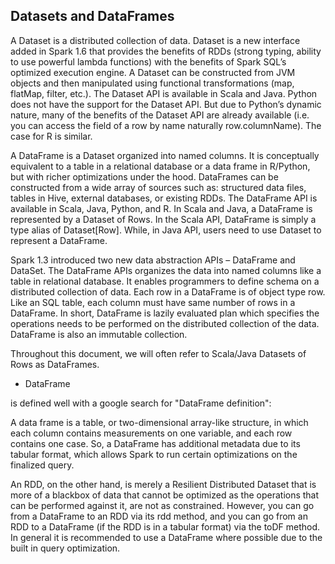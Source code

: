 ## Datasets and DataFrames

A Dataset is a distributed collection of data. Dataset is a new interface added in Spark 1.6 that provides the benefits of RDDs (strong typing, ability to use 
powerful lambda functions) with the benefits of Spark SQL’s optimized execution engine. A Dataset can be constructed from JVM objects and then manipulated using 
functional transformations (map, flatMap, filter, etc.). The Dataset API is available in Scala and Java. Python does not have the support for the Dataset API. But 
due to Python’s dynamic nature, many of the benefits of the Dataset API are already available (i.e. you can access the field of a row by name naturally 
row.columnName). The case for R is similar.

A DataFrame is a Dataset organized into named columns. It is conceptually equivalent to a table in a relational database or a data frame in R/Python, but with 
richer optimizations under the hood. DataFrames can be constructed from a wide array of sources such as: structured data files, tables in Hive, external databases, 
or existing RDDs. The DataFrame API is available in Scala, Java, Python, and R. In Scala and Java, a DataFrame is represented by a Dataset of Rows. In the Scala 
API, DataFrame is simply a type alias of Dataset[Row]. While, in Java API, users need to use Dataset<Row> to represent a DataFrame.

Spark 1.3 introduced two new data abstraction APIs – DataFrame and DataSet. The DataFrame APIs organizes the data into named columns like a table in relational 
database. It enables programmers to define schema on a distributed collection of data. Each row in a DataFrame is of object type row. Like an SQL table, each 
column must have same number of rows in a DataFrame. In short, DataFrame is lazily evaluated plan which specifies the operations needs to be performed on the 
distributed collection of the data. DataFrame is also an immutable collection.

Throughout this document, we will often refer to Scala/Java Datasets of Rows as DataFrames.


- DataFrame 

is defined well with a google search for "DataFrame definition":

A data frame is a table, or two-dimensional array-like structure, in which each column contains measurements on one variable, and each row contains one case. So, a 
DataFrame has additional metadata due to its tabular format, which allows Spark to run certain optimizations on the finalized query.

An RDD, on the other hand, is merely a Resilient Distributed Dataset that is more of a blackbox of data that cannot be optimized as the operations that can be 
performed against it, are not as constrained. However, you can go from a DataFrame to an RDD via its rdd method, and you can go from an RDD to a DataFrame 
(if the RDD is in a tabular format) via the toDF method. In general it is recommended to use a DataFrame where possible due to the built in query optimization.
